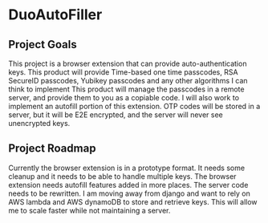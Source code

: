 # DuoAutoFiller
## Project Goals
This project is a browser extension that can provide auto-authentication keys. 
This product will provide Time-based one time passcodes, RSA SecureID passcodes, Yubikey passcodes and any other algorithms I can think to implement
This product will manage the passcodes in a remote server, and provide them to you as a copiable code.
I will also work to implement an autofill portion of this extension.
OTP codes will be stored in a server, but it will be E2E encrypted, and the server will never see unencrypted keys.
## Project Roadmap
Currently the browser extension is in a prototype format. It needs some cleanup and it needs to be able to handle multiple keys.
The browser extension needs autofill features added in more places.
The server code needs to be rewritten.
I am moving away from django and want to rely on AWS lambda and AWS dynamoDB to store and retrieve keys.
This will allow me to scale faster while not maintaining a server.